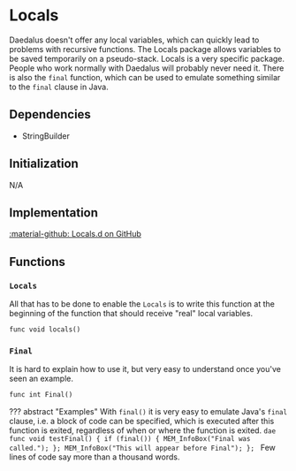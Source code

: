 # Locals
Daedalus doesn't offer any local variables, which can quickly lead to problems with recursive functions. The Locals package allows variables to be saved temporarily on a pseudo-stack.
Locals is a very specific package. People who work normally with Daedalus will probably never need it.
There is also the `final` function, which can be used to emulate something similar to the `final` clause in Java.

## Dependencies

- StringBuilder

## Initialization
N/A

## Implementation
[:material-github: Locals.d on GitHub](https://github.com/Lehona/LeGo/blob/dev/Locals.d)

## Functions

### `Locals`
All that has to be done to enable the `Locals` is to write this function at the beginning of the function that should receive "real" local variables.
```dae
func void locals()
```

### `Final`
It is hard to explain how to use it, but very easy to understand once you've seen an example.
```dae
func int Final()
```

??? abstract "Examples"
    With `final()` it is very easy to emulate Java's `final` clause, i.e. a block of code can be specified, which is executed after this function is exited, regardless of when or where the function is exited.
    ```dae
    func void testFinal()
    {
        if (final())
        {
            MEM_InfoBox("Final was called.");
        };
        MEM_InfoBox("This will appear before Final");
    };
    ```
    Few lines of code say more than a thousand words.
